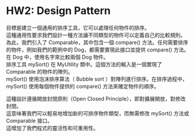 # HW2: Design Pattern

目標是建立一個通用的排序工具，它可以處理任何物件的排序。  
這種通用性要求我們設計一種方法讓不同類型的物件可以定義自己的比較規則。  
為此，我們引入了 Comparable，其中包含一個 compare() 方法。任何需要排序的物件，例如我們的範例中的 Dog，都需要實現此接口並提供 compare() 方法。  
在 Dog 中，使用名字來比較兩個 Dog 物件。  
排序工具 mySort() 在 MyUtility 類中。這個方法的輸入是一個實現了 Comparable 的物件的陣列。  
mySort() 使用泡沫排序算法（ Bubble sort ）對陣列進行排序。在排序過程中，mySort() 使用每個物件提供的 compare() 方法來確定物件的順序。  

這種設計遵循開放封閉原則（Open Closed Principle），即對擴展開放，對修改封閉。  
這意味著我們可以輕易地增加新的可排序物件類型，而無需修改 mySort() 方法或 Comparable 接口。  
這增加了我們程式的靈活性和可重用性。  